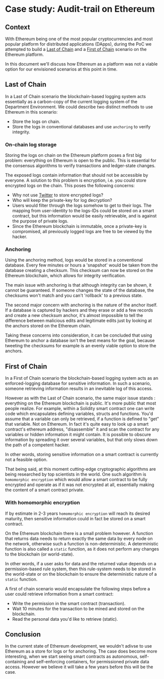 # Case study: Audit-trail on Ethereum

## Context
With Ethereum being one of the most popular cryptocurrencies and most popular platform for distributed applications (DApps), during the PoC we attempted to build a [Last of Chain](./README.md#last-of-chain) and a  [First of Chain](./README.md#first-of-chain) scenario on the Ethereum platform.

In this document we'll discuss how Ethereum as a platform was not a viable option for our envisioned scenarios at this point in time.

## Last of Chain

In a Last of Chain scenario the blockchain-based logging system acts essentially as a carbon-copy of the current logging system of the Department Environment. We could describe two distinct methods to use Ethereum in this scenario:
- Store the logs on chain.
- Store the logs in conventional databases and use `anchoring` to verify integrity.

### On-chain log storage

Storing the logs on chain on the Ethereum platform poses a first big problem: everything on Ethereum is open to the public. This is essential for the consensus algorithms to verify transactions and ledger-state changes.

The exposed logs contain information that should not be accessible by everyone. A solution to this problem is encryption, i.e. you could store encrypted logs on the chain. This poses the following concerns:
- Why not use [Twitter](twitter.com) to store encrypted logs?
- Who will keep the private-key for log decryption?
- Users would filter through the logs somehow to get to their logs. The mapping from user-identity to the logs-IDs could be stored on a smart contract, but this information would be easily retrievable, and is against the purpose of private logs.
- Since the Ethereum blockchain is immutable, once a private-key is compromised, all previously logged logs are free to be viewed by the hacker.

### Anchoring

Using the anchoring method, logs would be stored in a conventional database. Every few minutes or hours a 'snapshot' would be taken from the database creating a checksum. This checksum can now be stored on the Ethereum blockchain, which allows for integrity verification.

The main issue with anchoring is that although integrity can be shown, it cannot be guaranteed. If someone changes the state of the database, the checksums won't match and you can't 'rollback' to a previous state.

The second major concern with anchoring is the nature of the anchor itself. If a database is captured by hackers and they erase or add a few records and create a new checksum anchor, it's almost impossible to tell the difference between malicious edits and legitimate edits just by looking at the anchors stored on the Ethereum chain.

Taking these concerns into consideration, it can be concluded that using Ethereum to anchor a database isn't the best means for the goal, because tweeting the checksums for example is an evenly viable option to store the anchors.

## First of Chain

In a First of Chain scenario the blockchain-based logging system acts as an enforced-logging database for sensitive information. In such a scenario, someone retrieving information results in an inevitable log of this access.

However as with the Last of Chain scenario, the same major issue stands : everything on the Ethereum blockchain is public. It's more public that most people realize. For example, within a Solidity smart contract one can write code which encapsulates defining variables, structs and functions. You'd assume that a variable can only be retrieved, if a function is defined to "get" that variable. Not on Ethereum. In fact it's quite easy to look up a smart contract's ethereum address, "disassemble" it and scan the contract for any variables or hidden information it might contain. It is possible to obscure information by spreading it over several variables, but that only slows down the path of a competent hacker. 

In other words, storing sensitive information on a smart contract is currently not a feasible option. 

That being said, at this moment cutting-edge cryptographic algorithms are being researched by top scientists in the world. One such algorithm is `homomorphic encryption` which would allow a smart contract to be fully encrypted and operate as if it was not encrypted at all, essentially making the content of a smart contract private.

### With homomorphic encryption

If by estimate in 2-3 years `homomorphic encryption` will reach its desired maturity, then sensitive information could in fact be stored on a smart contract.

On the Ethereum blockchain there is a small problem however. A function that returns data needs to return exactly the same data by every node on the network, otherwise such a function is non-deterministic. A deterministic function is also called a `static` function, as it does not perform any changes to the blockchain (or world-state). 

In other words, if a user asks for data and the returned value depends on a permission-based rule system, then this rule-system needs to be stored in the world-state or on the blockchain to ensure the deterministic nature of a `static` function.

A first of chain scenario would encapsulate the following steps before a user could retrieve information from a smart contract:
- Write the permission in the smart contract (transaction).
- Wait 10 minutes for the transaction to be mined and stored on the blockchain.
- Read the personal data you'd like to retrieve (static).

## Conclusion

In the current state of Ethereum development, we wouldn't adivse to use Ethereum as a store for logs or for anchoring. The case does become more interesting, when we start seeing smart contracts as autonomous, self-containing and self-enforcing containers, for permissioned private data access. However we believe it will take a few years before this will be the case.
